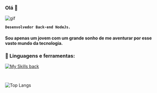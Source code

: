 ### Olá 👋
![gif](https://media.tenor.com/BrNtIejIcXUAAAAC/pixel-art.gif)

**`Desenvolvedor Back-end NodeJs.`**

#### Sou apenas um jovem com um grande sonho de me aventurar por esse vasto mundo da tecnologia.

### 🧰 Linguagens e ferramentas:
[![My Skills back](https://skillicons.dev/icons?i=nodejs,express,nest,jest,postgres,mongodb,vscode,git,github,gitlab)](https://skillicons.dev)

<br />

![Top Langs](https://github-readme-stats.vercel.app/api/top-langs/?username=aguiiiar&hide=javascript,css,scss,html&theme=tokyonight)
